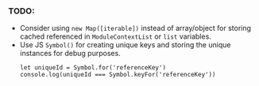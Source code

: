 ### TODO: 
- Consider using `new Map([iterable])` instead of array/object for storing cached referenced in `ModuleContextList` or `list` variables. 
- Use JS `Symbol()` for creating unique keys and storing the unique instances for debug purposes.
    ```
    let uniqueId = Symbol.for('referenceKey')
    console.log(uniqueId === Symbol.keyFor('referenceKey'))
    ```
    